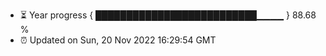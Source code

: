 - ⏳ Year progress { ██████████████████████████▁▁▁▁ } 88.68 %
- ⏰ Updated on Sun, 20 Nov 2022 16:29:54 GMT


